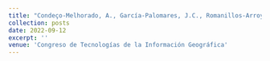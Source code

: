 ```yaml
---
title: "Condeço-Melhorado, A., García-Palomares, J.C., Romanillos-Arroyo, G., Gutiérrez, J. (2022). Destinos ganadores y destinos perdedores en el verano de 2020: Un análisis de flujos turísticos basado en datos de telefonía móvil. XIX Congreso de Tecnologías de la Información Geográfica. “TIG al servicio de los ODS”. Zaragoza (España). From September 12 to 14, 2022."
collection: posts
date: 2022-09-12
excerpt: ''
venue: 'Congreso de Tecnologías de la Información Geográfica'
---
```

